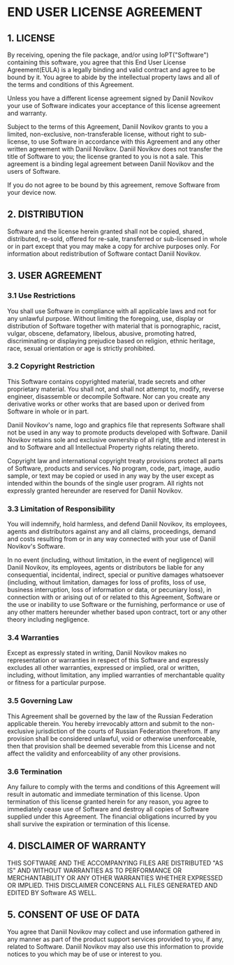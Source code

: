 # END USER LICENSE AGREEMENT

## 1. LICENSE

By receiving, opening the file package, and/or using IoPT(\"Software\") containing this software, you agree that this End User License Agreement(EULA) is a legally binding and valid contract and agree to be bound by it. You agree to abide by the intellectual property laws and all of the terms and conditions of this Agreement.

Unless you have a different license agreement signed by Daniil Novikov your use of Software indicates your acceptance of this license agreement and warranty.

Subject to the terms of this Agreement, Daniil Novikov grants to you a limited, non-exclusive, non-transferable license, without right to sub-license, to use Software in accordance with this Agreement and any other written agreement with Daniil Novikov. Daniil Novikov does not transfer the title of Software to you; the license granted to you is not a sale. This agreement is a binding legal agreement between Daniil Novikov and the users of Software.

If you do not agree to be bound by this agreement, remove Software from your device now.

## 2. DISTRIBUTION

Software and the license herein granted shall not be copied, shared, distributed, re-sold, offered for re-sale, transferred or sub-licensed in whole or in part except that you may make a copy for archive purposes only. For information about redistribution of Software contact Daniil Novikov.

## 3. USER AGREEMENT

### 3.1 Use Restrictions

You shall use Software in compliance with all applicable laws and not for any unlawful purpose. Without limiting the foregoing, use, display or distribution of Software together with material that is pornographic, racist, vulgar, obscene, defamatory, libelous, abusive, promoting hatred, discriminating or displaying prejudice based on religion, ethnic heritage, race, sexual orientation or age is strictly prohibited.

### 3.2 Copyright Restriction

This Software contains copyrighted material, trade secrets and other proprietary material. You shall not, and shall not attempt to, modify, reverse engineer, disassemble or decompile Software. Nor can you create any derivative works or other works that are based upon or derived from Software in whole or in part.

Daniil Novikov\'s name, logo and graphics file that represents Software shall not be used in any way to promote products developed with Software. Daniil Novikov retains sole and exclusive ownership of all right, title and interest in and to Software and all Intellectual Property rights relating thereto.

Copyright law and international copyright treaty provisions protect all parts of Software, products and services. No program, code, part, image, audio sample, or text may be copied or used in any way by the user except as intended within the bounds of the single user program. All rights not expressly granted hereunder are reserved for Daniil Novikov.

### 3.3 Limitation of Responsibility

You will indemnify, hold harmless, and defend Daniil Novikov, its employees, agents and distributors against any and all claims, proceedings, demand and costs resulting from or in any way connected with your use of Daniil Novikov\'s Software.

In no event (including, without limitation, in the event of negligence) will Daniil Novikov, its employees, agents or distributors be liable for any consequential, incidental, indirect, special or punitive damages whatsoever (including, without limitation, damages for loss of profits, loss of use, business interruption, loss of information or data, or pecuniary loss), in connection with or arising out of or related to this Agreement, Software or the use or inability to use Software or the furnishing, performance or use of any other matters hereunder whether based upon contract, tort or any other theory including negligence.

### 3.4 Warranties

Except as expressly stated in writing, Daniil Novikov makes no representation or warranties in respect of this Software and expressly excludes all other warranties, expressed or implied, oral or written, including, without limitation, any implied warranties of merchantable quality or fitness for a particular purpose.

### 3.5 Governing Law

This Agreement shall be governed by the law of the Russian Federation applicable therein. You hereby irrevocably attorn and submit to the non-exclusive jurisdiction of the courts of Russian Federation therefrom. If any provision shall be considered unlawful, void or otherwise unenforceable, then that provision shall be deemed severable from this License and not affect the validity and enforceability of any other provisions.

### 3.6 Termination

Any failure to comply with the terms and conditions of this Agreement will result in automatic and immediate termination of this license. Upon termination of this license granted herein for any reason, you agree to immediately cease use of Software and destroy all copies of Software supplied under this Agreement. The financial obligations incurred by you shall survive the expiration or termination of this license.

## 4. DISCLAIMER OF WARRANTY

THIS SOFTWARE AND THE ACCOMPANYING FILES ARE DISTRIBUTED \"AS IS\" AND WITHOUT WARRANTIES AS TO PERFORMANCE OR MERCHANTABILITY OR ANY OTHER WARRANTIES WHETHER EXPRESSED OR IMPLIED. THIS DISCLAIMER CONCERNS ALL FILES GENERATED AND EDITED BY Software AS WELL.

## 5. CONSENT OF USE OF DATA

You agree that Daniil Novikov may collect and use information gathered in any manner as part of the product support services provided to you, if any, related to Software. Daniil Novikov may also use this information to provide notices to you which may be of use or interest to you.
